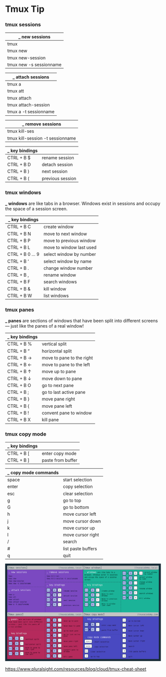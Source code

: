 # Tmux Tip

### tmux sessions

| **_ new sessions**      |
| ----------------------- |
| tmux                    |
| tmux new                |
| tmux new-session        |
| tmux new -s sessionname |

| **_ attach sessions** |
| --------------------- |
| tmux a                |
| tmux att              |
| tmux attach           |
| tmux attach-session   |
| tmux a -t sessionname |

| **_ remove sessions**            |
| -------------------------------- |
| tmux kill-ses                    |
| tmux kill-session -t sessionname |

| **_ key bindings** |                  |
| ------------------ | ---------------- |
| CTRL + B $         | rename session   |
| CTRL + B D         | detach session   |
| CTRL + B )         | next session     |
| CTRL + B (         | previous session |

### tmux windows

**_ windows** are like tabs in a browser. Windows exist in sessions and occupy the space of a session screen.

| **_ key bindings** |                          |
| ------------------ | ------------------------ |
| CTRL + B C         | create window            |
| CTRL + B N         | move to next window      |
| CTRL + B P         | move to previous window  |
| CTRL + B L         | move to window last used |
| CTRL + B 0 … 9     | select window by number  |
| CTRL + B ‘         | select window by name    |
| CTRL + B .         | change window number     |
| CTRL + B ,         | rename window            |
| CTRL + B F         | search windows           |
| CTRL + B &         | kill window              |
| CTRL + B W         | list windows             |

### tmux panes

**_ panes** are sections of windows that have been split into different screens — just like the panes of a real window!

| **_ key bindings** |                           |
| ------------------ | ------------------------- |
| CTRL + B %         | vertical split            |
| CTRL + B “         | horizontal split          |
| CTRL + B →         | move to pane to the right |
| CTRL + B ←         | move to pane to the left  |
| CTRL + B ↑         | move up to pane           |
| CTRL + B ↓         | move down to pane         |
| CTRL + B O         | go to next pane           |
| CTRL + B ;         | go to last active pane    |
| CTRL + B }         | move pane right           |
| CTRL + B {         | move pane left            |
| CTRL + B !         | convent pane to window    |
| CTRL + B X         | kill pane                 |

### tmux copy mode

| **_ key bindings** |                   |
| ------------------ | ----------------- |
| CTRL + B [         | enter copy mode   |
| CTRL + B ]         | paste from buffer |

| **_ copy mode commands** |                    |
| ------------------------ | ------------------ |
| space                    | start selection    |
| enter                    | copy selection     |
| esc                      | clear selection    |
| g                        | go to top          |
| G                        | go to bottom       |
| h                        | move cursor left   |
| j                        | move cursor down   |
| k                        | move cursor up     |
| l                        | move cursor right  |
| /                        | search             |
| #                        | list paste buffers |
| q                        | quit               |

![command](./tmux.png)

https://www.pluralsight.com/resources/blog/cloud/tmux-cheat-sheet